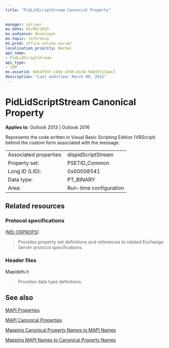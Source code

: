 ```yaml
---
title: "PidLidScriptStream Canonical Property"
 
 
manager: soliver
ms.date: 03/09/2015
ms.audience: Developer
ms.topic: reference
ms.prod: office-online-server
localization_priority: Normal
api_name:
- PidLidScriptStream
api_type:
- COM
ms.assetid: 9d54f937-c8de-4789-b134-56835f21aec2
description: "Last modified: March 09, 2015"
---
```


# PidLidScriptStream Canonical Property

  
  
**Applies to**: Outlook 2013 | Outlook 2016 
  
Represents the code written in Visual Basic Scripting Edition (VBScript) behind the custom form associated with the message.
  
|||
|:-----|:-----|
|Associated properties:  <br/> |dispidScriptStream  <br/> |
|Property set:  <br/> |PSETID_Common  <br/> |
|Long ID (LID):  <br/> |0x00008541  <br/> |
|Data type:  <br/> |PT_BINARY  <br/> |
|Area:  <br/> |Run-time configuration  <br/> |
   
## Related resources

### Protocol specifications

[[MS-OXPROPS]](http://msdn.microsoft.com/library/f6ab1613-aefe-447d-a49c-18217230b148%28Office.15%29.aspx)
  
> Provides property set definitions and references to related Exchange Server protocol specifications.
    
### Header files

Mapidefs.h
  
> Provides data type definitions.
    
## See also



[MAPI Properties](mapi-properties.md)
  
[MAPI Canonical Properties](mapi-canonical-properties.md)
  
[Mapping Canonical Property Names to MAPI Names](mapping-canonical-property-names-to-mapi-names.md)
  
[Mapping MAPI Names to Canonical Property Names](mapping-mapi-names-to-canonical-property-names.md)


